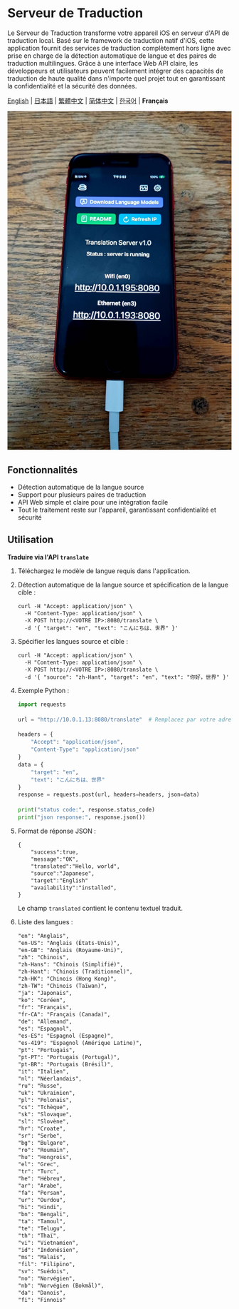 # Serveur de Traduction

Le Serveur de Traduction transforme votre appareil iOS en serveur d'API de traduction local. Basé sur le framework de traduction natif d'iOS, cette application fournit des services de traduction complètement hors ligne avec prise en charge de la détection automatique de langue et des paires de traduction multilingues. Grâce à une interface Web API claire, les développeurs et utilisateurs peuvent facilement intégrer des capacités de traduction de haute qualité dans n'importe quel projet tout en garantissant la confidentialité et la sécurité des données.

[English](README.md) | [日本語](README.ja.md) | [繁體中文](README.zh-TW.md) | [简体中文](README.zh-CN.md) | [한국어](README.ko.md) | **Français**

![image](image.jpg)

## Fonctionnalités

- Détection automatique de la langue source
- Support pour plusieurs paires de traduction
- API Web simple et claire pour une intégration facile
- Tout le traitement reste sur l'appareil, garantissant confidentialité et sécurité

## Utilisation

**Traduire via l'API `translate`**

1. Téléchargez le modèle de langue requis dans l'application.
2. Détection automatique de la langue source et spécification de la langue cible :
    ```
    curl -H "Accept: application/json" \
      -H "Content-Type: application/json" \
      -X POST http://<VOTRE IP>:8080/translate \
      -d '{ "target": "en", "text": "こんにちは、世界" }'
    ```

3. Spécifier les langues source et cible :
    ```
    curl -H "Accept: application/json" \
      -H "Content-Type: application/json" \
      -X POST http://<VOTRE IP>:8080/translate \
      -d '{ "source": "zh-Hant", "target": "en", "text": "你好，世界" }'
    ```

4. Exemple Python :
    ```python
    import requests

    url = "http://10.0.1.13:8080/translate"  # Remplacez par votre adresse IP

    headers = {
        "Accept": "application/json",
        "Content-Type": "application/json"
    }
    data = {
        "target": "en",
        "text": "こんにちは、世界"
    }
    response = requests.post(url, headers=headers, json=data)

    print("status code:", response.status_code)
    print("json response:", response.json())
    ```

5. Format de réponse JSON :
    ```
    {
        "success":true,
        "message":"OK",
        "translated":"Hello, world",
        "source":"Japanese",
        "target":"English"
        "availability":"installed",
    }
    ```
    Le champ `translated` contient le contenu textuel traduit.

6. Liste des langues :
    ```
    "en": "Anglais",
    "en-US": "Anglais (États-Unis)",
    "en-GB": "Anglais (Royaume-Uni)",
    "zh": "Chinois",
    "zh-Hans": "Chinois (Simplifié)",
    "zh-Hant": "Chinois (Traditionnel)",
    "zh-HK": "Chinois (Hong Kong)",
    "zh-TW": "Chinois (Taïwan)",
    "ja": "Japonais",
    "ko": "Coréen",
    "fr": "Français",
    "fr-CA": "Français (Canada)",
    "de": "Allemand",
    "es": "Espagnol",
    "es-ES": "Espagnol (Espagne)",
    "es-419": "Espagnol (Amérique Latine)",
    "pt": "Portugais",
    "pt-PT": "Portugais (Portugal)",
    "pt-BR": "Portugais (Brésil)",
    "it": "Italien",
    "nl": "Néerlandais",
    "ru": "Russe",
    "uk": "Ukrainien",
    "pl": "Polonais",
    "cs": "Tchèque",
    "sk": "Slovaque",
    "sl": "Slovène",
    "hr": "Croate",
    "sr": "Serbe",
    "bg": "Bulgare",
    "ro": "Roumain",
    "hu": "Hongrois",
    "el": "Grec",
    "tr": "Turc",
    "he": "Hébreu",
    "ar": "Arabe",
    "fa": "Persan",
    "ur": "Ourdou",
    "hi": "Hindi",
    "bn": "Bengali",
    "ta": "Tamoul",
    "te": "Telugu",
    "th": "Thaï",
    "vi": "Vietnamien",
    "id": "Indonésien",
    "ms": "Malais",
    "fil": "Filipino",
    "sv": "Suédois",
    "no": "Norvégien",
    "nb": "Norvégien (Bokmål)",
    "da": "Danois",
    "fi": "Finnois"
    ```
